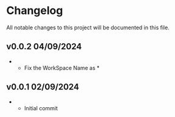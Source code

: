 # Changelog

All notable changes to this project will be documented in this file.

## v0.0.2 04/09/2024
* - Fix the WorkSpace Name as *

## v0.0.1 02/09/2024
* - Initial commit